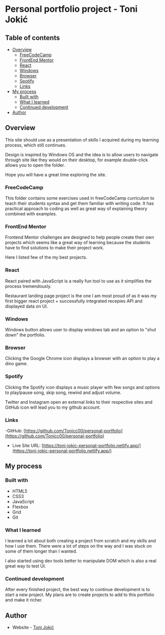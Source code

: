 # Personal portfolio project - Toni Jokić

## Table of contents

- [Overview](#overview)
  - [FreeCodeCamp](#freecodecamp)
  - [FrontEnd Mentor](#frontend-mentor)
  - [React](#react)
  - [Windows](#windows)
  - [Browser](#browser)
  - [Spotify](#spotify)
  - [Links](#links)
- [My process](#my-process)
  - [Built with](#built-with)
  - [What I learned](#what-i-learned)
  - [Continued development](#continued-development)
- [Author](#author)


## Overview

This site should use as a presentation of skills I acquired during my learning process, which still continues. 

Design is inspired by Windows OS and the idea is to allow users to navigate through site like they would on their desktop, for example double-click allows you to open the folder.

Hope you will have a great time exploring the site.

### FreeCodeCamp

This folder contains some exercises used in freeCodeCamp curriculum to teach their students syntax and get them familiar with writing code. It has practical approach to coding as well as great way of explaining theory combined with examples.

### FrontEnd Mentor

Frontend Mentor challenges are designed to help people create their own projects which seems like a great way of learning because the students have to find solutions to make their project work.

Here I listed few of the my best projects.

### React

React paired with JavaScript is a really fun tool to use as it simplifies the process tremendously. 

Restaurant landing page project is the one I am most proud of as it was my first bigger react project + successfully integrated recepies API and displayed data on UI.

### Windows

Windows button allows user to display windows tab and an option to "shut down" the portfolio. 

### Browser

Clicking the Google Chrome icon displays a browser with an option to play a dino game.

### Spotify

Clicking the Spotify icon displays a music player with few songs and options to play/pause song, skip song, rewind and adjust volume.

Twitter and Instagram open an external links to their respective sites and GitHub icon will lead you to my github account.

### Links

-GitHub: [https://github.com/Tonicc00/personal-portfolio](https://github.com/Tonicc00/personal-portfolio)

- Live Site URL: [https://toni-jokic-personal-portfolio.netlify.app/](https://toni-jokic-personal-portfolio.netlify.app/)

## My process

### Built with

- HTML5
- CSS3
- JavaScript
- Flexbox
- Grid
- Git

### What I learned

I learned a lot about both creating a project from scratch and my skills and how I use them. There were a lot of steps on the way and I was stuck on some of them longer than I wanted. 

I also started using dev tools better to manipulate DOM which is also a real great way to test UI.

### Continued development

After every finished project, the best way to continue development is to start a new project. My plans are to create projects to add to this portfolio and make it richer.

## Author

- Website - [Toni Jokić](https://toni-jokic-personal-portfolio.netlify.app/)
